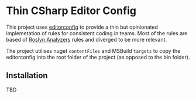 # Thin CSharp Editor Config
This project uses [editorconfig](https://editorconfig.org) to provide a thin but opinionated implemetation of rules for consistent coding in teams. Most of the rules are based of [Roslyn Analyzers](https://github.com/dotnet/roslyn-analyzers/blob/main/.editorconfig) rules and diverged to be more relevant.

The project utilises nuget `contentFiles` and MSBuild `targets` to copy the editorconfig into the root folder of the project (as opposed to the bin folder). 

## Installation
TBD